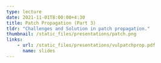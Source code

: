 ```yaml
---
type: lecture
date: 2021-11-01T8:00:00+4:30
title: Patch Propagation (Part 3)
tldr: "Challenges and Solution in patch propagation."
thumbnail: /static_files/presentations/patch.png
links:
    - url: /static_files/presentations/vulpatchprop.pdf
      name: slides
---
```

